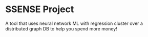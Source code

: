 # SSENSE Project

A tool that uses neural network ML with regression cluster over a distributed graph DB to help you spend more money!
